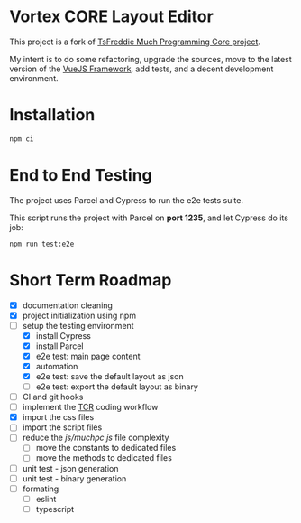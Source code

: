# Vortex CORE Layout Editor

This project is a fork of [TsFreddie Much Programming Core project](https://github.com/TsFreddie/much-programming-core).

My intent is to do some refactoring, upgrade the sources, move to the latest version of the [VueJS Framework](https://vuejs.org/), add tests, and a decent development environment.

# Installation

```sh
npm ci
```

# End to End Testing

The project uses Parcel and Cypress to run the e2e tests suite.

This script runs the project with Parcel on **port 1235**, and let Cypress do its job:

```sh
npm run test:e2e
```

# Short Term Roadmap

- [x] documentation cleaning
- [x] project initialization using npm
- [ ] setup the testing environment
    - [x] install Cypress
    - [x] install Parcel
    - [x] e2e test: main page content
    - [x] automation
    - [x] e2e test: save the default layout as json
    - [ ] e2e test: export the default layout as binary
- [ ] CI and git hooks
- [ ] implement the [TCR](https://medium.com/@kentbeck_7670/test-commit-revert-870bbd756864) coding workflow
- [x] import the css files
- [ ] import the script files
- [ ] reduce the _js/muchpc.js_ file complexity
    - [ ] move the constants to dedicated files
    - [ ] move the methods to dedicated files
- [ ] unit test - json generation
- [ ] unit test - binary generation
- [ ] formating
    - [ ] eslint
    - [ ] typescript
